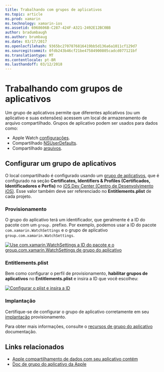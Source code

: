 ```yaml
---
title: Trabalhando com grupos de aplicativos
ms.topic: article
ms.prod: xamarin
ms.technology: xamarin-ios
ms.assetid: 6968606B-C287-424F-A321-2492E12BC0BB
author: bradumbaugh
ms.author: brumbaug
ms.date: 03/17/2017
ms.openlocfilehash: 9365bc2707876816419bb5d136a6a1011cf129d7
ms.sourcegitcommit: 0fdb243b46cf21be47584900805cadcd077121bf
ms.translationtype: MT
ms.contentlocale: pt-BR
ms.lasthandoff: 03/12/2018
---
```

# <a name="working-with-app-groups"></a>Trabalhando com grupos de aplicativos


Um grupo de aplicativos permite que diferentes aplicativos (ou um aplicativo e suas extensões) acessem um local de armazenamento de arquivo compartilhado. Grupos de aplicativo podem ser usados para dados como:

- Apple Watch [configurações](~/ios/watchos/app-fundamentals/settings.md).
- Compartilhado [NSUserDefaults](~/ios/watchos/app-fundamentals/parent-app.md#nsuserdefaults).
- Compartilhado [arquivos](~/ios/watchos/app-fundamentals/parent-app.md#files).

## <a name="configure-an-app-group"></a>Configurar um grupo de aplicativos

O local compartilhado é configurado usando um [grupo de aplicativos](https://developer.apple.com/library/ios/documentation/Miscellaneous/Reference/EntitlementKeyReference/Chapters/EnablingAppSandbox.html#//apple_ref/doc/uid/TP40011195-CH4-SW19), que é configurado na seção **Certificates, Identifiers & Profiles (Certificados, Identificadores e Perfis)** no [iOS Dev Center (Centro de Desenvolvimento iOS)](https://developer.apple.com/devcenter/ios/). Esse valor também deve ser referenciado no **Entitlements.plist** de cada projeto.

### <a name="provisioning"></a>Provisionamento

O grupo do aplicativo terá um identificador, que geralmente é a ID do pacote com um `group.` prefixo. Por exemplo, podemos usar a ID do pacote `com.xamarin.WatchSettings` e o grupo de aplicativo `group.com.xamarin.WatchSettings`.

[![](app-groups-images/app-group-sml.png "Use com.xamarin.WatchSettings a ID do pacote e o group.com.xamarin.WatchSettings de grupo do aplicativo")](app-groups-images/app-group.png#lightbox)

### <a name="entitlementsplist"></a>Entitlements.plist

Bem como configurar o perfil de provisionamento, **habilitar grupos de aplicativos** no **Entitlements.plist** e insira a ID que você escolheu:

[![](app-groups-images/entitlements-sml.png "Configurar o plist e insira a ID")](app-groups-images/entitlements.png#lightbox)


### <a name="deployment"></a>Implantação

Certifique-se de configurar o grupo de aplicativo corretamente em seu [implantação](~/ios/watchos/deploy-test/index.md#App_Groups) provisionamento.


Para obter mais informações, consulte o [recursos de grupo do aplicativo](~/ios/deploy-test/provisioning/capabilities/app-groups-capabilities.md) documentação.


## <a name="related-links"></a>Links relacionados

- [Apple compartilhamento de dados com seu aplicativo contém](https://developer.apple.com/library/ios/documentation/General/Conceptual/ExtensibilityPG/ExtensionScenarios.html)
- [Doc de grupo do aplicativo da Apple](https://developer.apple.com/library/ios/documentation/Miscellaneous/Reference/EntitlementKeyReference/Chapters/EnablingAppSandbox.html#//apple_ref/doc/uid/TP40011195-CH4-SW19)
